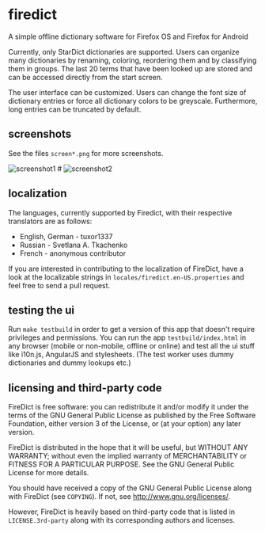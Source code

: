 firedict
========

A simple offline dictionary software for Firefox OS and Firefox for Android

Currently, only StarDict dictionaries are supported. Users can organize many
dictionaries by renaming, coloring, reordering them and by classifying them in
groups. The last 20 terms that have been looked up are stored and can be accessed
directly from the start screen.

The user interface can be customized. Users can change the font size of dictionary
entries or force all dictionary colors to be greyscale. Furthermore, long entries
can be truncated by default.

screenshots
-----------

See the files `screen*.png` for more screenshots.

![screenshot1](https://raw.github.com/tuxor1337/firedict/master/screen1.png "list of matches") # 
![screenshot2](https://raw.github.com/tuxor1337/firedict/master/screen2.png "displaying an entry")

localization
------------

The languages, currently supported by Firedict, with their respective
translators are as follows:

* English, German - tuxor1337
* Russian - Svetlana A. Tkachenko
* French - anonymous contributor

If you are interested in contributing to the localization of FireDict, have a
look at the localizable strings in `locales/firedict.en-US.properties` and feel
free to send a pull request.

testing the ui
--------------

Run `make testbuild` in order to get a version of this app that doesn't require
privileges and permissions. You can run the app `testbuild/index.html` in
any browser (mobile or non-mobile, offline or online) and test all the ui stuff
like i10n.js, AngularJS and stylesheets. (The test worker uses dummy
dictionaries and dummy lookups etc.)

licensing and third-party code
----------------

FireDict is free software: you can redistribute it and/or modify
it under the terms of the GNU General Public License as published by
the Free Software Foundation, either version 3 of the License, or
(at your option) any later version.

FireDict is distributed in the hope that it will be useful,
but WITHOUT ANY WARRANTY; without even the implied warranty of
MERCHANTABILITY or FITNESS FOR A PARTICULAR PURPOSE.  See the
GNU General Public License for more details.

You should have received a copy of the GNU General Public License
along with FireDict (see `COPYING`).  If not, see <http://www.gnu.org/licenses/>.

However, FireDict is heavily based on third-party code that is listed in
`LICENSE.3rd-party` along with its corresponding authors and licenses.

